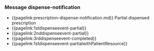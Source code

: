 ### Message dispense-notification

- {{pagelink:prescription-dispense-notification.md}} Partial dispensed prescription
- {{pagelink:1stdispenseevent-partial}}
- {{pagelink:2nddispenseevent-partial}}
- {{pagelink:3rddispenseevent-completed}}
- {{pagelink:1stdispenseevent-partialwithPatientResource}}